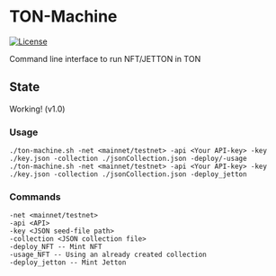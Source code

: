 # TON-Machine

[![License](https://img.shields.io/badge/License-Apache%202.0-blue.svg)](https://opensource.org/licenses/Apache-2.0)

Command line interface to run NFT/JETTON in TON

## State

Working! (v1.0)

### Usage

	./ton-machine.sh -net <mainnet/testnet> -api <Your API-key> -key ./key.json -collection ./jsonCollection.json -deploy/-usage
	./ton-machine.sh -net <mainnet/testnet> -api <Your API-key> -key ./key.json -collection ./jsonCollection.json -deploy_jetton

### Commands
	-net <mainnet/testnet>
	-api <API>
	-key <JSON seed-file path>
	-collection <JSON collection file>
	-deploy_NFT -- Mint NFT 
	-usage_NFT -- Using an already created collection
	-deploy_jetton -- Mint Jetton
